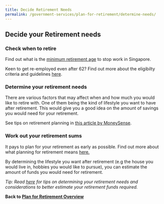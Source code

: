 ```yaml
---
title: Decide Retirement Needs
permalink: /government-services/plan-for-retirement/determine-needs/
---
```


## Decide your Retirement needs


### Check when to retire

Find out what is the <a href="https://www.mom.gov.sg/employment-practices/retirement" target="_blank">minimum retirement age</a> to stop work in Singapore. 

Keen to get re-employed even after 62? Find out more about the eligibilty criteria and guidelines [here](https://www.mom.gov.sg/employment-practices/re-employment#eligibility).


### Determine your retirement needs

There are various factors that may affect when and how much you would like to retire with. One of them being the kind of lifestyle you want to have after retirement. This would give you a good idea on the amount of savings you would need for your retirement.

See tips on retirement planning in [this article by MoneySense](https://www.moneysense.gov.sg/articles/2018/10/determine-your-retirement-needs).


### Work out your retirement sums

It pays to plan for your retirement as early as possible. Find out more about what planning for retirement means <a href="https://www.cpf.gov.sg/eSvc/Web/Schemes/RetirementCalculator/RetirementNeeds" target="_blank">here.</a>

By determining the lifestyle you want after retirement (e.g the house you would live in, hobbies you would like to pursue), you can estimate the amount of funds you would need for retirement. 

*Tip: Read <a href="https://www.moneysense.gov.sg/articles/2018/10/determine-your-retirement-needs" target="_blank">here</a> for tips on determining your retirement needs and considerations to better estimate your retirement funds required.*



**Back to [Plan for Retirement Overview](/government-services/plan-for-retirement/overview/)**
